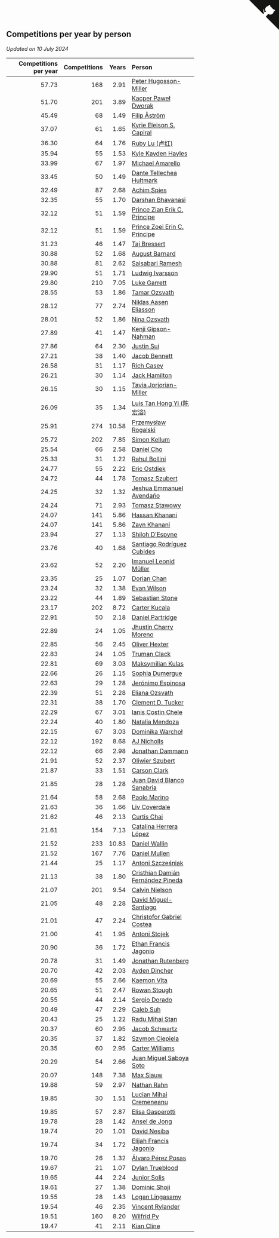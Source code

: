 ## Competitions per year by person

*Updated on 10 July 2024*

| Competitions per year | Competitions | Years | Person |
| ---: | ---: | ---: | :--- |
| 57.73 | 168 | 2.91 | [Peter Hugosson-Miller](https://www.worldcubeassociation.org/persons/2021HUGO01) |
| 51.70 | 201 | 3.89 | [Kacper Paweł Dworak](https://www.worldcubeassociation.org/persons/2020DWOR01) |
| 45.49 | 68 | 1.49 | [Filip Åström](https://www.worldcubeassociation.org/persons/2023ASTR01) |
| 37.07 | 61 | 1.65 | [Kyrie Eleison S. Capiral](https://www.worldcubeassociation.org/persons/2022CAPI02) |
| 36.30 | 64 | 1.76 | [Ruby Lu (卢红)](https://www.worldcubeassociation.org/persons/2022LURU01) |
| 35.94 | 55 | 1.53 | [Kyle Kayden Hayles](https://www.worldcubeassociation.org/persons/2022HAYL02) |
| 33.99 | 67 | 1.97 | [Michael Amarello](https://www.worldcubeassociation.org/persons/2022AMAR09) |
| 33.45 | 50 | 1.49 | [Dante Tellechea Hultmark](https://www.worldcubeassociation.org/persons/2023HULT01) |
| 32.49 | 87 | 2.68 | [Achim Spies](https://www.worldcubeassociation.org/persons/2021SPIE01) |
| 32.35 | 55 | 1.70 | [Darshan Bhavanasi](https://www.worldcubeassociation.org/persons/2022BHAV01) |
| 32.12 | 51 | 1.59 | [Prince Zian Erik C. Principe](https://www.worldcubeassociation.org/persons/2022PRIN08) |
| 32.12 | 51 | 1.59 | [Prince Zoei Erin C. Principe](https://www.worldcubeassociation.org/persons/2022PRIN09) |
| 31.23 | 46 | 1.47 | [Taj Bressert](https://www.worldcubeassociation.org/persons/2023BRES01) |
| 30.88 | 52 | 1.68 | [August Barnard](https://www.worldcubeassociation.org/persons/2022BARN21) |
| 30.88 | 81 | 2.62 | [Saisabari Ramesh](https://www.worldcubeassociation.org/persons/2021RAME01) |
| 29.90 | 51 | 1.71 | [Ludwig Ivarsson](https://www.worldcubeassociation.org/persons/2022IVAR01) |
| 29.80 | 210 | 7.05 | [Luke Garrett](https://www.worldcubeassociation.org/persons/2017GARR05) |
| 28.55 | 53 | 1.86 | [Tamar Ozsvath](https://www.worldcubeassociation.org/persons/2022OZSV04) |
| 28.12 | 77 | 2.74 | [Niklas Aasen Eliasson](https://www.worldcubeassociation.org/persons/2021ELIA01) |
| 28.01 | 52 | 1.86 | [Nina Ozsvath](https://www.worldcubeassociation.org/persons/2022OZSV03) |
| 27.89 | 41 | 1.47 | [Kenji Gipson-Nahman](https://www.worldcubeassociation.org/persons/2023GIPS01) |
| 27.86 | 64 | 2.30 | [Justin Sui](https://www.worldcubeassociation.org/persons/2022SUIJ01) |
| 27.21 | 38 | 1.40 | [Jacob Bennett](https://www.worldcubeassociation.org/persons/2023BENN04) |
| 26.58 | 31 | 1.17 | [Rich Casey](https://www.worldcubeassociation.org/persons/2023CASE06) |
| 26.21 | 30 | 1.14 | [Jack Hamilton](https://www.worldcubeassociation.org/persons/2023HAMI08) |
| 26.15 | 30 | 1.15 | [Tavia Jorjorian-Miller](https://www.worldcubeassociation.org/persons/2023JORJ01) |
| 26.09 | 35 | 1.34 | [Luis Tan Hong Yi (陈宏溢)](https://www.worldcubeassociation.org/persons/2023YILU01) |
| 25.91 | 274 | 10.58 | [Przemysław Rogalski](https://www.worldcubeassociation.org/persons/2013ROGA02) |
| 25.72 | 202 | 7.85 | [Simon Kellum](https://www.worldcubeassociation.org/persons/2016KELL12) |
| 25.54 | 66 | 2.58 | [Daniel Cho](https://www.worldcubeassociation.org/persons/2021CHOD01) |
| 25.33 | 31 | 1.22 | [Rahul Bollini](https://www.worldcubeassociation.org/persons/2023BOLL01) |
| 24.77 | 55 | 2.22 | [Eric Ostdiek](https://www.worldcubeassociation.org/persons/2022OSTD01) |
| 24.72 | 44 | 1.78 | [Tomasz Szubert](https://www.worldcubeassociation.org/persons/2022SZUB02) |
| 24.25 | 32 | 1.32 | [Jeshua Emmanuel Avendaño](https://www.worldcubeassociation.org/persons/2023AVEN01) |
| 24.24 | 71 | 2.93 | [Tomasz Stawowy](https://www.worldcubeassociation.org/persons/2021STAW01) |
| 24.07 | 141 | 5.86 | [Hassan Khanani](https://www.worldcubeassociation.org/persons/2018KHAN26) |
| 24.07 | 141 | 5.86 | [Zayn Khanani](https://www.worldcubeassociation.org/persons/2018KHAN28) |
| 23.94 | 27 | 1.13 | [Shiloh D’Espyne](https://www.worldcubeassociation.org/persons/2023DESP01) |
| 23.76 | 40 | 1.68 | [Santiago Rodríguez Cubides](https://www.worldcubeassociation.org/persons/2022CUBI01) |
| 23.62 | 52 | 2.20 | [Imanuel Leonid Müller](https://www.worldcubeassociation.org/persons/2022MULL02) |
| 23.35 | 25 | 1.07 | [Dorian Chan](https://www.worldcubeassociation.org/persons/2023DORI01) |
| 23.24 | 32 | 1.38 | [Evan Wilson](https://www.worldcubeassociation.org/persons/2023WILS11) |
| 23.22 | 44 | 1.89 | [Sebastian Stone](https://www.worldcubeassociation.org/persons/2022STON09) |
| 23.17 | 202 | 8.72 | [Carter Kucala](https://www.worldcubeassociation.org/persons/2015KUCA01) |
| 22.91 | 50 | 2.18 | [Daniel Partridge](https://www.worldcubeassociation.org/persons/2022PART02) |
| 22.89 | 24 | 1.05 | [Jhustin Charry Moreno](https://www.worldcubeassociation.org/persons/2023MORE20) |
| 22.85 | 56 | 2.45 | [Oliver Hexter](https://www.worldcubeassociation.org/persons/2022HEXT01) |
| 22.83 | 24 | 1.05 | [Truman Clack](https://www.worldcubeassociation.org/persons/2023CLAC02) |
| 22.81 | 69 | 3.03 | [Maksymilian Kulas](https://www.worldcubeassociation.org/persons/2021KULA02) |
| 22.66 | 26 | 1.15 | [Sophia Dumergue](https://www.worldcubeassociation.org/persons/2023DUME02) |
| 22.63 | 29 | 1.28 | [Jerónimo Espinosa](https://www.worldcubeassociation.org/persons/2023ESPI07) |
| 22.39 | 51 | 2.28 | [Eliana Ozsvath](https://www.worldcubeassociation.org/persons/2022OZSV01) |
| 22.31 | 38 | 1.70 | [Clement D. Tucker](https://www.worldcubeassociation.org/persons/2022TUCK09) |
| 22.29 | 67 | 3.01 | [Ianis Costin Chele](https://www.worldcubeassociation.org/persons/2021CHEL01) |
| 22.24 | 40 | 1.80 | [Natalia Mendoza](https://www.worldcubeassociation.org/persons/2022MEND24) |
| 22.15 | 67 | 3.03 | [Dominika Warchoł](https://www.worldcubeassociation.org/persons/2021WARC01) |
| 22.12 | 192 | 8.68 | [AJ Nicholls](https://www.worldcubeassociation.org/persons/2015NICH04) |
| 22.12 | 66 | 2.98 | [Jonathan Dammann](https://www.worldcubeassociation.org/persons/2021DAMM01) |
| 21.91 | 52 | 2.37 | [Oliwier Szubert](https://www.worldcubeassociation.org/persons/2022SZUB01) |
| 21.87 | 33 | 1.51 | [Carson Clark](https://www.worldcubeassociation.org/persons/2023CLAR02) |
| 21.85 | 28 | 1.28 | [Juan David Blanco Sanabria](https://www.worldcubeassociation.org/persons/2023SANA04) |
| 21.64 | 58 | 2.68 | [Paolo Marino](https://www.worldcubeassociation.org/persons/2021MARI04) |
| 21.63 | 36 | 1.66 | [Liv Coverdale](https://www.worldcubeassociation.org/persons/2022COVE02) |
| 21.62 | 46 | 2.13 | [Curtis Chai](https://www.worldcubeassociation.org/persons/2022CHAI02) |
| 21.61 | 154 | 7.13 | [Catalina Herrera López](https://www.worldcubeassociation.org/persons/2017LOPE31) |
| 21.52 | 233 | 10.83 | [Daniel Wallin](https://www.worldcubeassociation.org/persons/2013WALL03) |
| 21.52 | 167 | 7.76 | [Daniel Mullen](https://www.worldcubeassociation.org/persons/2016MULL04) |
| 21.44 | 25 | 1.17 | [Antoni Szcześniak](https://www.worldcubeassociation.org/persons/2023SZCZ04) |
| 21.13 | 38 | 1.80 | [Cristhian Damián Fernández Pineda](https://www.worldcubeassociation.org/persons/2022PINE05) |
| 21.07 | 201 | 9.54 | [Calvin Nielson](https://www.worldcubeassociation.org/persons/2014NIEL03) |
| 21.05 | 48 | 2.28 | [David Miguel-Santiago](https://www.worldcubeassociation.org/persons/2022MIGU02) |
| 21.01 | 47 | 2.24 | [Christofor Gabriel Costea](https://www.worldcubeassociation.org/persons/2022COST03) |
| 21.00 | 41 | 1.95 | [Antoni Stojek](https://www.worldcubeassociation.org/persons/2022STOJ03) |
| 20.90 | 36 | 1.72 | [Ethan Francis Jagonio](https://www.worldcubeassociation.org/persons/2022JAGO03) |
| 20.78 | 31 | 1.49 | [Jonathan Rutenberg](https://www.worldcubeassociation.org/persons/2023RUTE01) |
| 20.70 | 42 | 2.03 | [Ayden Dincher](https://www.worldcubeassociation.org/persons/2022DINC01) |
| 20.69 | 55 | 2.66 | [Kaemon Vita](https://www.worldcubeassociation.org/persons/2021VITA01) |
| 20.65 | 51 | 2.47 | [Rowan Stough](https://www.worldcubeassociation.org/persons/2022STOU01) |
| 20.55 | 44 | 2.14 | [Sergio Dorado](https://www.worldcubeassociation.org/persons/2022CORR05) |
| 20.49 | 47 | 2.29 | [Caleb Suh](https://www.worldcubeassociation.org/persons/2022SUHC01) |
| 20.43 | 25 | 1.22 | [Radu Mihai Stan](https://www.worldcubeassociation.org/persons/2023STAN09) |
| 20.37 | 60 | 2.95 | [Jacob Schwartz](https://www.worldcubeassociation.org/persons/2021SCHW01) |
| 20.35 | 37 | 1.82 | [Szymon Ciepiela](https://www.worldcubeassociation.org/persons/2022CIEP01) |
| 20.35 | 60 | 2.95 | [Carter Williams](https://www.worldcubeassociation.org/persons/2021WILL06) |
| 20.29 | 54 | 2.66 | [Juan Miguel Saboya Soto](https://www.worldcubeassociation.org/persons/2021SOTO01) |
| 20.07 | 148 | 7.38 | [Max Siauw](https://www.worldcubeassociation.org/persons/2017SIAU02) |
| 19.88 | 59 | 2.97 | [Nathan Rahn](https://www.worldcubeassociation.org/persons/2021RAHN01) |
| 19.85 | 30 | 1.51 | [Lucian Mihai Cremeneanu](https://www.worldcubeassociation.org/persons/2023CREM01) |
| 19.85 | 57 | 2.87 | [Elisa Gasperotti](https://www.worldcubeassociation.org/persons/2021GASP01) |
| 19.78 | 28 | 1.42 | [Ansel de Jong](https://www.worldcubeassociation.org/persons/2023JONG01) |
| 19.74 | 20 | 1.01 | [David Nesiba](https://www.worldcubeassociation.org/persons/2023NESI01) |
| 19.74 | 34 | 1.72 | [Elijah Francis Jagonio](https://www.worldcubeassociation.org/persons/2022JAGO02) |
| 19.70 | 26 | 1.32 | [Álvaro Pérez Posas](https://www.worldcubeassociation.org/persons/2023POSA01) |
| 19.67 | 21 | 1.07 | [Dylan Trueblood](https://www.worldcubeassociation.org/persons/2023TRUE02) |
| 19.65 | 44 | 2.24 | [Junior Solis](https://www.worldcubeassociation.org/persons/2022SOLI03) |
| 19.61 | 27 | 1.38 | [Dominic Shoji](https://www.worldcubeassociation.org/persons/2023SHOJ01) |
| 19.55 | 28 | 1.43 | [Logan Lingasamy](https://www.worldcubeassociation.org/persons/2023LING02) |
| 19.54 | 46 | 2.35 | [Vincent Rylander](https://www.worldcubeassociation.org/persons/2022RYLA01) |
| 19.51 | 160 | 8.20 | [Wilfrid Py](https://www.worldcubeassociation.org/persons/2016PYWI01) |
| 19.47 | 41 | 2.11 | [Kian Cline](https://www.worldcubeassociation.org/persons/2022CLIN01) |


<a href="https://github.com/jonatanklosko/wca_statistics" class="github-corner" aria-label="View source on Github"><svg width="80" height="80" viewBox="0 0 250 250" style="fill:#151513; color:#fff; position: absolute; top: 0; border: 0; right: 0;" aria-hidden="true"><path d="M0,0 L115,115 L130,115 L142,142 L250,250 L250,0 Z"></path><path d="M128.3,109.0 C113.8,99.7 119.0,89.6 119.0,89.6 C122.0,82.7 120.5,78.6 120.5,78.6 C119.2,72.0 123.4,76.3 123.4,76.3 C127.3,80.9 125.5,87.3 125.5,87.3 C122.9,97.6 130.6,101.9 134.4,103.2" fill="currentColor" style="transform-origin: 130px 106px;" class="octo-arm"></path><path d="M115.0,115.0 C114.9,115.1 118.7,116.5 119.8,115.4 L133.7,101.6 C136.9,99.2 139.9,98.4 142.2,98.6 C133.8,88.0 127.5,74.4 143.8,58.0 C148.5,53.4 154.0,51.2 159.7,51.0 C160.3,49.4 163.2,43.6 171.4,40.1 C171.4,40.1 176.1,42.5 178.8,56.2 C183.1,58.6 187.2,61.8 190.9,65.4 C194.5,69.0 197.7,73.2 200.1,77.6 C213.8,80.2 216.3,84.9 216.3,84.9 C212.7,93.1 206.9,96.0 205.4,96.6 C205.1,102.4 203.0,107.8 198.3,112.5 C181.9,128.9 168.3,122.5 157.7,114.1 C157.9,116.9 156.7,120.9 152.7,124.9 L141.0,136.5 C139.8,137.7 141.6,141.9 141.8,141.8 Z" fill="currentColor" class="octo-body"></path></svg></a><style>.github-corner:hover .octo-arm{animation:octocat-wave 560ms ease-in-out}@keyframes octocat-wave{0%,100%{transform:rotate(0)}20%,60%{transform:rotate(-25deg)}40%,80%{transform:rotate(10deg)}}@media (max-width:500px){.github-corner:hover .octo-arm{animation:none}.github-corner .octo-arm{animation:octocat-wave 560ms ease-in-out}}</style>
